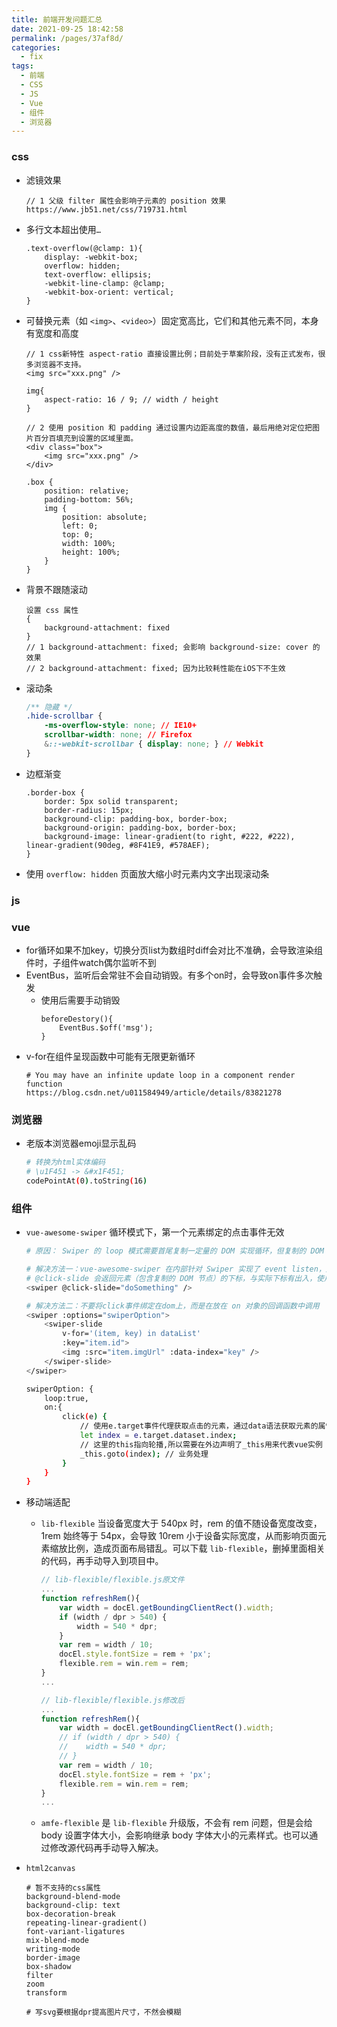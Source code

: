 ```yaml
---
title: 前端开发问题汇总
date: 2021-09-25 18:42:58
permalink: /pages/37af8d/
categories:
  - fix
tags:
  - 前端
  - CSS
  - JS
  - Vue
  - 组件
  - 浏览器
---
```


### css
- 滤镜效果
    ```
    // 1 父级 filter 属性会影响子元素的 position 效果
    https://www.jb51.net/css/719731.html

    ```
- 多行文本超出使用`…`
    ```less
    .text-overflow(@clamp: 1){
        display: -webkit-box;
        overflow: hidden;
        text-overflow: ellipsis;
        -webkit-line-clamp: @clamp;
        -webkit-box-orient: vertical;
    }
    
    ```
- 可替换元素（如 `<img>`、`<video>`）固定宽高比，它们和其他元素不同，本身有宽度和高度
    ```less
    // 1 css新特性 aspect-ratio 直接设置比例；目前处于草案阶段，没有正式发布，很多浏览器不支持。
    <img src="xxx.png" />

    img{
        aspect-ratio: 16 / 9; // width / height
    }

    // 2 使用 position 和 padding 通过设置内边距高度的数值，最后用绝对定位把图片百分百填充到设置的区域里面。
    <div class="box">
        <img src="xxx.png" />
    </div>

    .box {
        position: relative;
        padding-bottom: 56%;
        img {
            position: absolute;
            left: 0;
            top: 0;
            width: 100%;
            height: 100%;
        }
    }
    ```
- 背景不跟随滚动
    ```
    设置 css 属性
    {
        background-attachment: fixed
    }
    // 1 background-attachment: fixed; 会影响 background-size: cover 的效果
    // 2 background-attachment: fixed; 因为比较耗性能在iOS下不生效
    ```
- 滚动条
    ```css
    /** 隐藏 */
    .hide-scrollbar {
        -ms-overflow-style: none; // IE10+
        scrollbar-width: none; // Firefox
        &::-webkit-scrollbar { display: none; } // Webkit
    }
    ```
- 边框渐变
    ```
    .border-box {
        border: 5px solid transparent;
        border-radius: 15px;
        background-clip: padding-box, border-box;
        background-origin: padding-box, border-box;
        background-image: linear-gradient(to right, #222, #222), linear-gradient(90deg, #8F41E9, #578AEF);
    }
    ```
- 使用 `overflow: hidden` 页面放大缩小时元素内文字出现滚动条
### js

### vue
- for循环如果不加key，切换分页list为数组时diff会对比不准确，会导致渲染组件时，子组件watch偶尔监听不到
- EventBus，监听后会常驻不会自动销毁。有多个on时，会导致on事件多次触发
    - 使用后需要手动销毁
        ```
        beforeDestory(){
            EventBus.$off('msg');
        }
        ```
- v-for在组件呈现函数中可能有无限更新循环
    ```
    # You may have an infinite update loop in a component render function
    https://blog.csdn.net/u011584949/article/details/83821278
    ```

### 浏览器
- 老版本浏览器emoji显示乱码
    ```bash
    # 转换为html实体编码
    # \u1F451 -> &#x1F451;
    codePointAt(0).toString(16)
    ```

### 组件
- `vue-awesome-swiper` 循环模式下，第一个元素绑定的点击事件无效
    ```bash
    # 原因： Swiper 的 loop 模式需要首尾复制一定量的 DOM 实现循环，但复制的 DOM 并没有绑定和源元素一致的事件
    
    # 解决方法一：vue-awesome-swiper 在内部针对 Swiper 实现了 event listen，此 feature 将会发布在 v4.0.0 版本
    # @click-slide 会返回元素（包含复制的 DOM 节点）的下标，与实际下标有出入，使用中用处不大
    <swiper @click-slide="doSomething" />
    
    # 解决方法二：不要将click事件绑定在dom上，而是在放在 on 对象的回调函数中调用
    <swiper :options="swiperOption">
        <swiper-slide
            v-for='(item, key) in dataList'
            :key="item.id">
            <img :src="item.imgUrl" :data-index="key" />
        </swiper-slide>
    </swiper>
    
    swiperOption: {
        loop:true,
        on:{
            click(e) {
                // 使用e.target事件代理获取点击的元素，通过data语法获取元素的属性值
                let index = e.target.dataset.index;
                // 这里的this指向轮播,所以需要在外边声明了_this用来代表vue实例
                _this.goto(index); // 业务处理
            }
        }
    }
    ```

- 移动端适配
    - `lib-flexible` 当设备宽度大于 540px 时，rem 的值不随设备宽度改变，1rem 始终等于 54px，会导致 10rem 小于设备实际宽度，从而影响页面元素缩放比例，造成页面布局错乱。可以下载 `lib-flexible`，删掉里面相关的代码，再手动导入到项目中。
        ```js
        // lib-flexible/flexible.js原文件
        ...
        function refreshRem(){
            var width = docEl.getBoundingClientRect().width;
            if (width / dpr > 540) {
                width = 540 * dpr;
            }
            var rem = width / 10;
            docEl.style.fontSize = rem + 'px';
            flexible.rem = win.rem = rem;
        }
        ...

        // lib-flexible/flexible.js修改后
        ...
        function refreshRem(){
            var width = docEl.getBoundingClientRect().width;
            // if (width / dpr > 540) {
            //    width = 540 * dpr;
            // }
            var rem = width / 10;
            docEl.style.fontSize = rem + 'px';
            flexible.rem = win.rem = rem;
        }
        ...
        ```
    - `amfe-flexible` 是 `lib-flexible` 升级版，不会有 rem 问题，但是会给 body 设置字体大小，会影响继承 body 字体大小的元素样式。也可以通过修改源代码再手动导入解决。

- `html2canvas`
    ```
    # 暂不支持的css属性
    background-blend-mode
    background-clip: text
    box-decoration-break
    repeating-linear-gradient()
    font-variant-ligatures
    mix-blend-mode
    writing-mode
    border-image
    box-shadow
    filter
    zoom
    transform

    # 写svg要根据dpr提高图片尺寸，不然会模糊
    ```